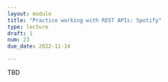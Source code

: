 ```yaml
---
layout: module
title: "Practice working with REST APIs: Spotify"
type: lecture
draft: 1
num: 23
due_date: 2022-11-14

---
```


TBD